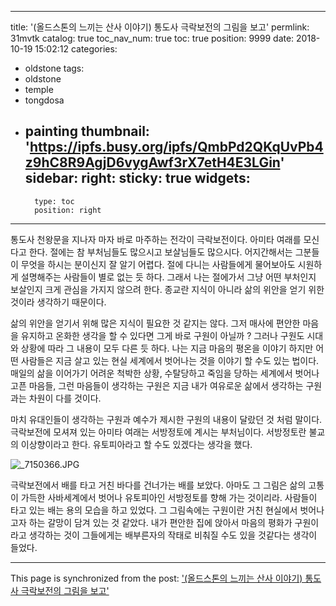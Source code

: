 
---
title: '(올드스톤의 느끼는 산사 이야기) 통도사 극락보전의 그림을 보고'
permlink: 31mvtk
catalog: true
toc_nav_num: true
toc: true
position: 9999
date: 2018-10-19 15:02:12
categories:
- oldstone
tags:
- oldstone
- temple
- tongdosa
- painting
thumbnail: 'https://ipfs.busy.org/ipfs/QmbPd2QKqUvPb4z9hC8R9AgjD6vygAwf3rX7etH4E3LGin'
sidebar:
    right:
        sticky: true
widgets:
    -
        type: toc
        position: right
---



통도사 천왕문을 지나자 마자 바로 마주하는 전각이 극락보전이다. 아미타 여래를 모신다고 한다. 절에는 참 부처님들도 많으시고 보살님들도 많으시다. 어지간해서는 그분들이 무엇을 하시는 분이신지 잘 알기 어렵다. 절에 다니는 사람들에게 물어보아도 시원하게 설명해주는 사람들이 별로 없는 듯 하다. 그래서 나는 절에가서 그냥 어떤 부처인지 보살인지 크게 관심을 가지지 않으려 한다. 종교란 지식이 아니라 삶의 위안을 얻기 위한 것이라 생각하기 때문이다. 

삶의 위안을 얻기서 위해 많은 지식이 필요한 것 같지는 않다. 그저 매사에 편안한 마음을 유지하고 온화한 생각을 할 수 있다면 그게 바로 구원이 아닐까 ? 그러나 구원도 시대와 상황에 따라 그 내용이 모두 다른 듯 하다. 나는 지금 마음의 평온을 이야기 하지만 어떤 사람들은 지금 살고 있는 현실 세계에서 벗어나는 것을 이야기 할 수도 있는 법이다. 매일의 삶을 이어가기 어려운 척박한 상황, 수탈당하고 죽임을 당하는 세계에서 벗어나고픈 마음들, 그런 마음들이 생각하는 구원은 지금 내가 여유로운 삶에서 생각하는 구원과는 차원이 다를 것이다. 

마치 유대인들이 생각하는 구원과 예수가 제시한 구원의 내용이 달랐던 것 처럼 말이다. 극락보전에 모셔져 있는 아미타 여래는 서방정토에 계시는 부처님이다. 서방정토란 불교의 이상향이라고 한다. 유토피아라고 할 수도 있겠다는 생각을 했다. 

![_7150366.JPG](https://ipfs.busy.org/ipfs/QmbPd2QKqUvPb4z9hC8R9AgjD6vygAwf3rX7etH4E3LGin)

극락보전에서 배를 타고 거친 바다를 건너가는 배를 보았다. 아마도 그 그림은 삶의 고통이 가득한 사바세계에서 벗어나 유토피아인 서방정토를 향해 가는 것이리라.  사람들이 타고 있는 배는 용의 모습을 하고 있었다. 그 그림속에는 구원이란 거친 현실에서 벗어나고자 하는 갈망이 담겨 있는 것 같았다. 내가 편안한 집에 앉아서 마음의 평화가 구원이라고 생각하는 것이 그들에게는 배부른자의 작태로 비춰질 수도 있을 것같다는 생각이 들었다. 


- - -

This page is synchronized from the post: ['(올드스톤의 느끼는 산사 이야기) 통도사 극락보전의 그림을 보고'](https://steemit.com/@oldstone/31mvtk)
